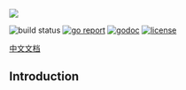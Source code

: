 ![](https://raw.githubusercontent.com/prprprus/picture/master/ds6.png)

![build status](https://travis-ci.org/prprprus/ds.svg?branch=master)
[![go report](https://goreportcard.com/badge/github.com/prprprus/ds)](https://goreportcard.com/report/github.com/prprprus/ds)
[![godoc](https://img.shields.io/badge/godoc-reference-blue.svg)](https://godoc.org/github.com/prprprus/ds)
[![license](https://img.shields.io/badge/license-license-yellow.svg)](https://github.com/prprprus/ds/blob/master/LICENSE)

[中文文档](https://github.com/prprprus/ds/blob/master/README-zh.md)

## Introduction